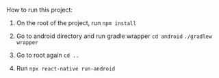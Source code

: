 How to run this project:

1. On the root of the project, run ```npm install```

2. Go to android directory and run gradle wrapper
    ```cd android```
    ```./gradlew wrapper```

3. Go to root again
    ```cd ..```

4. Run
    ```npx react-native run-android```



 
